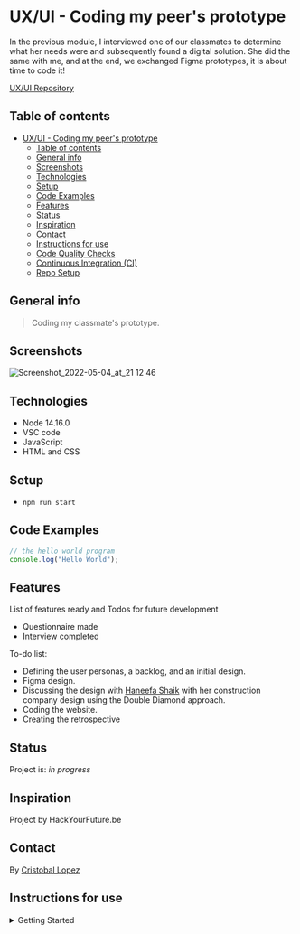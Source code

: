 # UX/UI - Coding my peer's prototype

In the previous module, I interviewed one of our classmates to determine what
her needs were and subsequently found a digital solution. She did the same with
me, and at the end, we exchanged Figma prototypes, it is about time to code it!

[UX/UI Repository](https://github.com/Haneefa-Shaik/UX-UI--co-design-week-2)

## Table of contents

- [UX/UI - Coding my peer's prototype](#uxui---coding-my-peers-prototype)
  - [Table of contents](#table-of-contents)
  - [General info](#general-info)
  - [Screenshots](#screenshots)
  - [Technologies](#technologies)
  - [Setup](#setup)
  - [Code Examples](#code-examples)
  - [Features](#features)
  - [Status](#status)
  - [Inspiration](#inspiration)
  - [Contact](#contact)
  - [Instructions for use](#instructions-for-use)
  - [Code Quality Checks](#code-quality-checks)
  - [Continuous Integration (CI)](#continuous-integration-ci)
  - [Repo Setup](#repo-setup)

## General info

> Coding my classmate's prototype.

## Screenshots

![Screenshot_2022-05-04_at_21 12 46](https://user-images.githubusercontent.com/97364283/167778387-4ae7216b-5c8f-48b2-9d4b-5caaf64d0d25.png)

## Technologies

- Node 14.16.0
- VSC code
- JavaScript
- HTML and CSS

## Setup

- `npm run start`

## Code Examples

```js
// the hello world program
console.log("Hello World");
```

## Features

List of features ready and Todos for future development

- Questionnaire made
- Interview completed

To-do list:

- Defining the user personas, a backlog, and an initial design.
- Figma design.
- Discussing the design with [Haneefa Shaik](https://github.com/Haneefa-Shaik)
  with her construction company design using the Double Diamond approach.
- Coding the website.
- Creating the retrospective

## Status

Project is: _in progress_

## Inspiration

Project by HackYourFuture.be

## Contact

By [Cristobal Lopez](https://github.com/cristobal-lopez)

## Instructions for use

<details>
  <summary>Getting Started</summary>

<!-- a guide to using this repository -->

1. `git clone git@github.com:HackYourFutureBelgium/template-markdown.git`
2. `cd template-markdown`
3. `npm install`

## Code Quality Checks

- `npm run format`: Makes sure all the code in this repository is well-formatted
  (looks good).
- `npm run lint:ls`: Checks to make sure all folder and file names match the
  repository conventions.
- `npm run lint:md`: Will lint all of the Markdown files in this repository.
- `npm run lint:css`: Will lint all of the CSS files in this repository.
- `npm run validate:html`: Validates all HTML files in your project.
- `npm run spell-check`: Goes through all the files in this repository looking
  for words it doesn't recognize. Just because it says something is a mistake
  doesn't mean it is! It doesn't know every word in the world. You can add new
  correct words to the [./.cspell.json](./.cspell.json) file so they won't cause
  an error.
- `npm run accessibility -- ./path/to/file.html`: Runs an accessibility analysis
  on all HTML files in the given path and writes the report to
  `/accessibility_report`

## Continuous Integration (CI)

When you open a PR to `main`/`master` in your repository, GitHub will
automatically do a linting check on the code in this repository, you can see
this in the[./.github/workflows/lint.yml](./.github/workflows/lint.yml) file.

If the linting fails, you will not be able to merge the PR. You can double check
that your code will pass before pushing by running the code quality scripts
locally.

## Repo Setup

- Give each member _write_ access to the repo (if it's a group project)
- Turn on GitHub Pages and put a link to your website in the repo's description
- Turn on GitHub Actions
- in the _Branches_ section of your repo's settings make sure:
  - The repository
    [requires a review](https://github.blog/2018-03-23-require-multiple-reviewers/)
    before pull requests can be merged.
  - The `master`/`main` branch must "_Require status checks to pass before
    merging_"
  - The `master`/`main` branch must "_Require require branches to be up to date
    before merging_"

</details>
